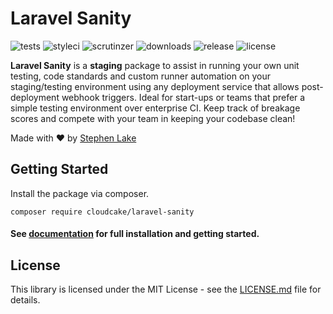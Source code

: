 # Laravel Sanity

![tests](https://img.shields.io/travis/stephenlake/laravel-sanity/master.svg?style=flat-square)
![styleci](https://github.styleci.io/repos/169525482/shield?branch=master&style=flat-square)
![scrutinzer](https://img.shields.io/scrutinizer/g/stephenlake/laravel-sanity.svg?style=flat-square)
![downloads](https://img.shields.io/packagist/dt/stephenlake/laravel-sanity.svg?style=flat-square)
![release](https://img.shields.io/github/release/stephenlake/laravel-sanity.svg?style=flat-square)
![license](https://img.shields.io/badge/license-MIT-blue.svg?style=flat-square)

**Laravel Sanity** is a **staging** package to assist in running your own unit testing, code standards and custom runner automation on your staging/testing environment using any deployment service that allows post-deployment webhook triggers. Ideal for start-ups or teams that prefer a simple testing environment over enterprise CI. Keep track of breakage scores and compete with your team in keeping your codebase clean!

Made with ❤️ by [Stephen Lake](http://github.com/stephenlake)

## Getting Started

Install the package via composer.

    composer require cloudcake/laravel-sanity

#### See [documentation](https://stephenlake.github.io/laravel-sanity/) for full installation and getting started.

## License

This library is licensed under the MIT License - see the [LICENSE.md](LICENSE.md) file for details.
